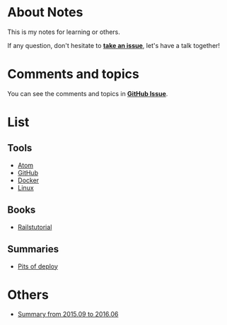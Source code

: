 # About Notes
This is my notes for learning or others.

If any question, don't hesitate to **[take an issue]**, let's have a talk together!

# Comments and topics
You can see the comments and topics in **[GitHub Issue]**.

# List
## Tools
* [Atom]
* [GitHub]
* [Docker]
* [Linux]

## Books
* [Railstutorial]

## Summaries
* [Pits of deploy]

# Others
* [Summary from 2015.09 to 2016.06]





[take an issue]: https://github.com/pinewong/notes/issues/new
[GitHub Issue]: https://github.com/pinewong/notes/issues

[Atom]: https://github.com/pinewong/notes/blob/master/tools/atom.md
[GitHub]: https://github.com/pinewong/notes/blob/master/tools/atom.md
[Docker]: https://github.com/pinewong/notes/blob/master/tools/docker.md
[Linux]: https://github.com/pinewong/notes/blob/master/tools/linux.md

[Railstutorial]: https://github.com/pinewong/notes/blob/master/books/railstutorial.md

[Pits of deploy]: https://github.com/pinewong/notes/blob/master/books/pits-of-deploy.md

[Summary from 2015.09 to 2016.06]: https://github.com/pinewong/notes/blob/master/books/summary-from-2015.09-to-2016.06.md
